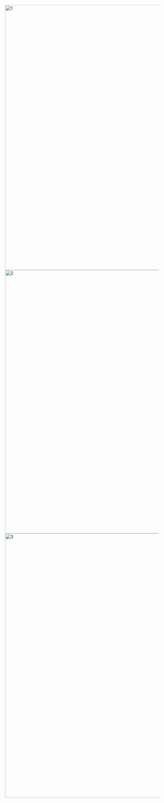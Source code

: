 <img width="1920" height="868" alt="1" src="https://github.com/user-attachments/assets/ce6f1800-8a58-4928-8954-7bb9cdd2e94b" />
<img width="1920" height="863" alt="2" src="https://github.com/user-attachments/assets/19009e7b-2818-4788-ad72-1c515cfd029a" />
<img width="1920" height="866" alt="3" src="https://github.com/user-attachments/assets/706c62b1-962b-45b9-a845-2a9a920eeb6a" />
